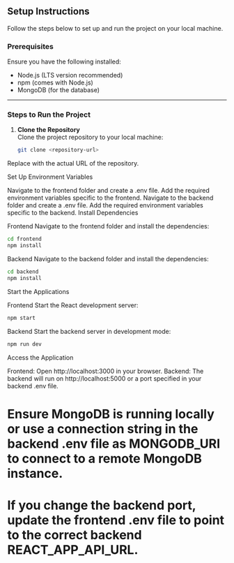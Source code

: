 
## Setup Instructions

Follow the steps below to set up and run the project on your local machine.

### Prerequisites

Ensure you have the following installed:

- Node.js (LTS version recommended)
- npm (comes with Node.js)
- MongoDB (for the database)

---

### Steps to Run the Project

1. **Clone the Repository**  
   Clone the project repository to your local machine:
   ```bash
   git clone <repository-url>
   ```
Replace <repository-url> with the actual URL of the repository.

Set Up Environment Variables

Navigate to the frontend folder and create a .env file. Add the required environment variables specific to the frontend.
Navigate to the backend folder and create a .env file. Add the required environment variables specific to the backend.
Install Dependencies

Frontend
Navigate to the frontend folder and install the dependencies:

```bash
cd frontend
npm install
```
Backend
Navigate to the backend folder and install the dependencies:

```bash
cd backend
npm install
```
Start the Applications

Frontend
Start the React development server:

```bash
npm start
```
Backend
Start the backend server in development mode:

```bash
npm run dev
```
Access the Application

Frontend: Open http://localhost:3000 in your browser.
Backend: The backend will run on http://localhost:5000 or a port specified in your backend .env file.

# Ensure MongoDB is running locally or use a connection string in the backend .env file as MONGODB_URI to connect to a remote MongoDB instance.
# If you change the backend port, update the frontend .env file to point to the correct backend REACT_APP_API_URL.
